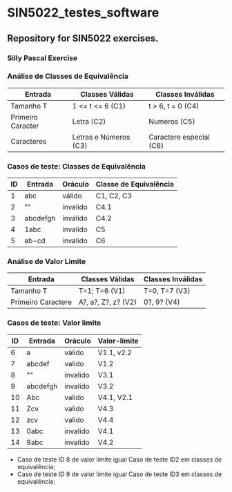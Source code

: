 # SIN5022_testes_software


## Repository for SIN5022 exercises.

### Silly Pascal  Exercise




### Análise de Classes de Equivalência
| Entrada         | Classes Válidas     | Classes Inválidas      |
|-----------------|---------------------|------------------------|
|Tamanho T        |1 <= t <= 6 (C1)     | t > 6, t = 0  (C4)     |
|Primeiro Caracter|Letra (C2)           | Numeros (C5)           |
|Caracteres       |Letras e Números (C3)| Caractere especial (C6)|

### Casos de teste: Classes de Equivalência
| ID | Entrada | Oráculo            | Classe de Equivalência |
|----|---------|--------------------|------------------------|
|1   |abc      |válido              |C1, C2, C3              |
|2   |""       |invalido            |C4.1                    |
|3   |abcdefgh |inválido            |C4.2                    |
|4   |1abc     |invalido            |C5                      |
|5   | ab-cd   |invalido            |C6                      |


### Análise de Valor Limite
| Entrada             | Classes Válidas       | Classes Inválidas     |
|---------------------|-----------------------|-----------------------|
|Tamanho T            | T=1; T=6 (V1)         |T=0, T=7 (V3)          |
|Primeiro Caractere   | A?, a?, Z?, z? (V2)   |0?, 9? (V4)            |


### Casos de teste: Valor limite
| ID | Entrada | Oráculo            | Valor-limite |
|----|---------|--------------------|--------------|
|6   |a        |válido              |V1.1, v2.2    |
|7   |abcdef   |valido              |V1.2          |
|8   |""       |invalido            |V3.1          |
|9   |abcdefgh |invalido            |V3.2          |
|10  |Abc      |valido              |V4.1, V2.1    |
|11  |Zcv      |valido              |V4.3          |
|12  |zcv      |valido              |V4.4          |
|13  |0abc     |invalido            |V4.1          |
|14  |9abc     |invalido            |V4.2          |

* Caso de teste ID 8 de valor limite igual Caso de teste ID2 em classes de equivalência;
* Caso de teste ID 9 de valor limite igual Caso de teste ID3 em classes de equivalência;
